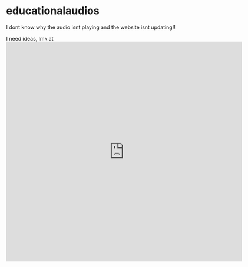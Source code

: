# educationalaudios

I dont know why the audio isnt playing and the website isnt updating!!

I need ideas, lmk at <iframe src="https://docs.google.com/forms/d/e/1FAIpQLScwnvw985uokAX9V1_P4wOQ7_pLzmzFr4yV6ew-CJiBxhRRtA/viewform?embedded=true" width="640" height="596" frameborder="0" marginheight="0" marginwidth="0">Loading…</iframe>
